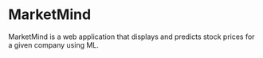# MarketMind
MarketMind is a web application that displays and predicts stock prices for a given company using ML.
